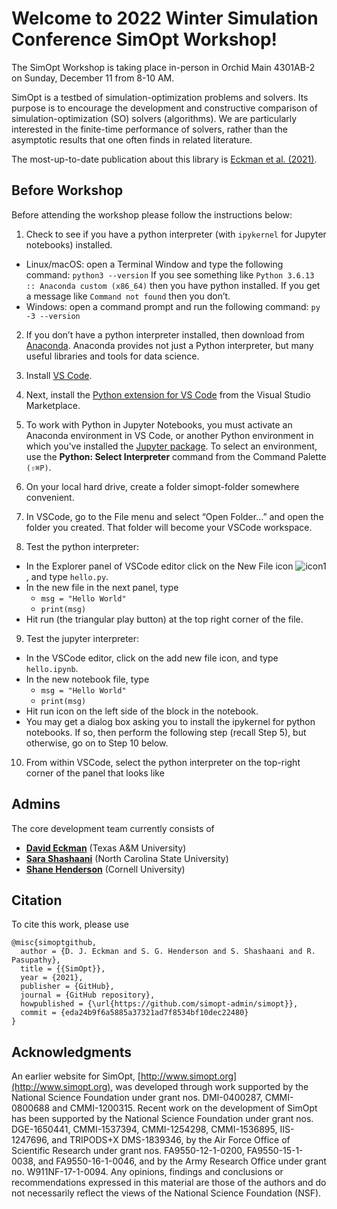 # Welcome to 2022 Winter Simulation Conference SimOpt Workshop!

The SimOpt Workshop is taking place in-person in Orchid Main 4301AB-2 on Sunday, December 11 from 8-10 AM.

SimOpt is a testbed of simulation-optimization problems and solvers. Its purpose is to encourage the development and constructive comparison of simulation-optimization (SO) solvers (algorithms). We are particularly interested in the finite-time performance of solvers, rather than the asymptotic results that one often finds in related literature.

The most-up-to-date publication about this library is [Eckman et al. (2021)](https://eckman.engr.tamu.edu/wp-content/uploads/sites/233/2022/01/SimOpt-software-paper.pdf).

## Before Workshop
Before attending the workshop please follow the instructions below:

1. Check to see if you have a python interpreter (with `ipykernel` for Jupyter notebooks) installed.
* Linux/macOS: open a Terminal Window and type the following command:
`python3 --version`
If you see something like
`Python 3.6.13 :: Anaconda custom (x86_64)`
then you have python installed. If you get a message like
`Command not found`
then you don’t.
* Windows: open a command prompt and run the following command:
`py -3 --version`

2. If you don’t have a python interpreter installed, then download from [Anaconda](https://www.anaconda.com/products/distribution). Anaconda provides not just a Python interpreter, but many useful libraries and tools for data science.

3. Install [VS Code](https://code.visualstudio.com).

4. Next, install the [Python extension for VS Code](https://marketplace.visualstudio.com/items?itemName=ms-python.python) from the Visual Studio Marketplace.

5. To work with Python in Jupyter Notebooks, you must activate an Anaconda environment in VS Code, or another Python environment in which you've installed the [Jupyter package](https://pypi.org/project/jupyter/). To select an environment, use the **Python: Select Interpreter** command from the Command Palette `(⇧⌘P)`.

6. On your local hard drive, create a folder simopt-folder somewhere convenient.

7. In VSCode, go to the File menu and select “Open Folder…” and open the folder you created. That folder will become your VSCode workspace.

8. Test the python interpreter:
* In the Explorer panel of VSCode editor click on the New File icon ![icon1](./fig/icon-1.png), and type `hello.py`.
* In the new file in the next panel, type
  * `msg = "Hello World"`
  * `print(msg)`
* Hit run (the triangular play button) at the top right corner of the file.

9. Test the jupyter interpreter:
* In the VSCode editor, click on the add new file icon, and type `hello.ipynb`.
* In the new notebook file, type
  * `msg = "Hello World"`
  * `print(msg)`
* Hit run icon  on the left side of the block in the notebook.
* You may get a dialog box asking you to install the ipykernel for python notebooks. If so, then perform the following step (recall Step 5), but otherwise, go on to Step 10 below.

10. From within VSCode, select the python interpreter on the top-right corner of the panel that looks like 




## Admins
The core development team currently consists of

- [**David Eckman**](https://eckman.engr.tamu.edu) (Texas A&M University)
- [**Sara Shashaani**](https://shashaani.wordpress.ncsu.edu) (North Carolina State University)
- [**Shane Henderson**](https://people.orie.cornell.edu/shane/) (Cornell University)


## Citation
To cite this work, please use
```
@misc{simoptgithub,
  author = {D. J. Eckman and S. G. Henderson and S. Shashaani and R. Pasupathy},
  title = {{SimOpt}},
  year = {2021},
  publisher = {GitHub},
  journal = {GitHub repository},
  howpublished = {\url{https://github.com/simopt-admin/simopt}},
  commit = {eda24b9f6a5885a37321ad7f8534bf10dec22480}
}
```

## Acknowledgments
An earlier website for SimOpt, [http://www.simopt.org](http://www.simopt.org), was developed through work supported by the National Science Foundation under grant nos. DMI-0400287, CMMI-0800688 and CMMI-1200315.
Recent work on the development of SimOpt has been supported by the National Science Foundation under grant nos. DGE-1650441, CMMI-1537394, CMMI-1254298, CMMI-1536895, IIS-1247696, and TRIPODS+X DMS-1839346, by the Air Force Office of Scientific Research under grant nos. FA9550-12-1-0200, FA9550-15-1-0038, and FA9550-16-1-0046, and by the Army Research Office under grant no. W911NF-17-1-0094.
Any opinions, findings and conclusions or recommendations expressed in this material are those of the authors and do not necessarily reflect the views of the National Science Foundation (NSF).
